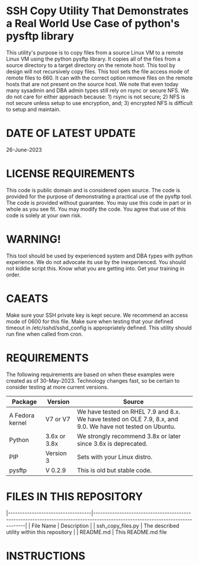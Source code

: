 SSH Copy Utility That Demonstrates a Real World Use Case of python's pysftp library
===================================================================================
This utility's purpose is to copy files from a source Linux VM to a remote Linux
VM using the python pysftp library. It copies all of the files from a source
directory to a target directory on the remote host. This tool by design will not
recursively copy files. This tool sets the file access mode of remote files to
660. It can with the correct option remove files on the remote hosts that are not
present on the source host. We note that even today many sysadmin and DBA admin
types still rely on rsync or secure NFS. We do not care for either approach
because: 1) rsync is not secure; 2) NFS is not secure unless setup to use
encryption, and; 3) encrypted NFS is difficult to setup and maintain.

DATE OF LATEST UPDATE
===================================================================================
26-June-2023

LICENSE REQUIREMENTS
===================================================================================
This code is public domain and is considered open source. The code is provided
for the purpose of demonstrating a practical use of the pysftp tool. The code is
provided without guarantee. You may use this code in part or in whole as you see
fit. You may modify the code. You agree that use of this code is solely at your
own risk.

WARNING!
===================================================================================
This tool should be used by experienced system and DBA types with python
experience. We do not advocate its use by the inexperienced. You should not kiddie
script this. Know what you are getting into. Get your training in order.

CAEATS
===================================================================================
Make sure your SSH private key is kept secure. We recommend an access mode of 0600
for this file. Make sure when testing that your defined timeout in
/etc/sshd/sshd_config is appropriately defined. This utility should run fine
when called from cron.

REQUIREMENTS
===================================================================================
The following requirements are based on when these examples were created as of 30-May-2023. Technology changes fast, so be certain to
consider testing at more current versions.

| Package                           |  Version      |  Source                                                                                                       |
|-----------------------------------|---------------|---------------------------------------------------------------------------------------------------------------|
| A Fedora kernel                   | V7 or V7      | We have tested on RHEL 7.9 and 8.x. We have tested on OLE 7.9, 8.x, and 9.0. We have not tested on Ubuntu.    |
| Python                            | 3.6x or 3.8x  | We strongly recommend 3.8x or later since 3.6x is deprecated.                                                 |
| PIP                               | Version 3     | Sets with your Linux distro.                                                                                  |
| pysftp                            | V 0.2.9       | This is old but stable code.                                                                                  |

FILES IN THIS REPOSITORY
===================================================================================
|-----------------------------------|-------------------------------------------------------------------------------------------------------------------------------|
| File Name                         | Description                                                                                                                   |
| ssh_copy_files.py                 | The described utility within this repository                                                                                  |
| README.md                         | This README.md file

INSTRUCTIONS
===================================================================================